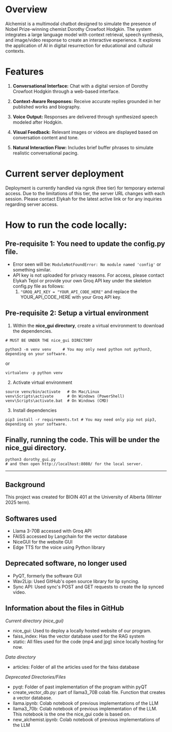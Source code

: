 
# Overview 
Alchemist is a multimodal chatbot designed to simulate the presence of Nobel Prize-winning chemist Dorothy Crowfoot Hodgkin. The system integrates a large language model with context retrieval, speech synthesis, and image/video response to create an interactive experience. It explores the application of AI in digital resurrection for educational and cultural contexts.

# Features
1. **Conversational Interface:** Chat with a digital version of Dorothy Crowfoot Hodgkin through a web-based interface.

2. **Context-Aware Responses:** Receive accurate replies grounded in her published works and biography.

3. **Voice Output:** Responses are delivered through synthesized speech modeled after Hodgkin.

4. **Visual Feedback:** Relevant images or videos are displayed based on conversation content and tone.

5. **Natural Interaction Flow:** Includes brief buffer phrases to simulate realistic conversational pacing.

# Current server deployment 
Deployment is currently handled via ngrok (free tier) for temporary external access. Due to the limitations of this tier, the server URL changes with each session. Please contact Elykah for the latest active link or for any inquiries regarding server access.

# How to run the code locally: 
## Pre-requisite 1: You need to update the config.py file. 
- Error seen will be: `ModuleNotFoundError: No module named 'config'` or something similar. 
- API key is not uploaded for privacy reasons. For access, please contact Elykah Tejol or provide your own Groq API key under the skeleton config.py file as follows:
     1. `"GROQ_API_KEY = "YOUR_API_CODE_HERE"` and replace the YOUR_API_CODE_HERE with your Groq API key. 

## Pre-requisite 2: Setup a virtual environment 
1) Within the **nice_gui directory**, create a virtual environment to download the dependencies.
```
# MUST BE UNDER THE nice_gui DIRECTORY

python3 -m venv venv     # You may only need python not python3, depending on your software. 
```
or 
```
virtualenv -p python venv
```
2) Activate virtual environment 
```
source venv/bin/activate   # On Mac/Linux
venv\Scripts\activate      # On Windows (PowerShell)
venv\Scripts\activate.bat  # On Windows (CMD)
```

3) Install dependencies
```
pip3 install -r requirements.txt # You may need only pip not pip3, depending on your software.
```

## Finally, running the code. This will be under the nice_gui directory.
```
python3 dorothy_gui.py
# and then open http://localhost:8080/ for the local server.
```

---
## Background 
This project was created for BIOIN 401 at the University of Alberta (Winter 2025 term). 

## Softwares used 
- Llama 3-70B accessed with Groq API
- FAISS accessed by Langchain for the vector database
- NiceGUI for the website GUI
- Edge TTS for the voice using Python library

## Deprecated software, no longer used
- PyQT, formerly the software GUI 
- Wav2Lip: Used GitHub's open source library for lip syncing. 
- Sync API: Used sync's POST and GET requests to create the lip synced video. 

## Information about the files in GitHub
_Current directory (nice_gui)_
- nice_gui: Used to deploy a locally hosted website of our program.
- faiss_index: Has the vector database used for the RAG system
- static: All files used for the code (mp4 and jpg) since locally hosting for now.
   
_Data directory_
- articles: Folder of all the articles used for the faiss database
  
_Deprecated Directories/Files_
- pyqt: Folder of past implementation of the program within pyQT
- create_vector_db.py: part of llama3_70B colab file. Function that creates a vector database. 
- llama.ipynb: Colab notebook of previous implementations of the LLM
- llama3_70b: Colab notebook of previous implementation of the LLM. This notebook is the one the nice_gui code is based on.
- new_alchemist.ipynb: Colab notebook of previous implementations of the LLM
